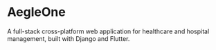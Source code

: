 # AegleOne
A full-stack cross-platform web application for healthcare and hospital management, built with Django and Flutter.
